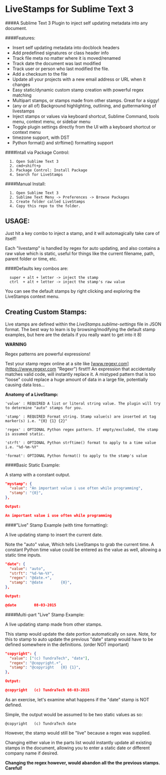 # LiveStamps for Sublime Text 3
####A Sublime Text 3 Plugin to inject self updating metadata into any document.

####Features:  

  * Insert self updating metadata into docblock headers
  * Add predefined signatures or class header info
  * Track file meta no matter where it is moved/renamed
  * Track date the document was last modified
  * Track user or person who last modified the file.
  * Add a checksum to the file
  * Update all your projects with a new email address or URL when it changes
  * Easy static/dynamic custom stamp creation with powerful regex matching
  * Multipart stamps, or stamps made from other stamps. Great for a siggy!
  * (any or all of) Background highlighting, outlining, and guttermarking of livestamps 
  * Inject stamps or values via keyboard shortcut, Sublime Command, tools menu, context menu, or sidebar menu
  * Toggle plugin settings directly from the UI with a keyboard shortcut or context menu
  * timezone support, with DST
  * Python format() and strftime() formatting support
  
####Intall via Package Control: 

```
  1. Open Sublime Text 3
  2. cmd+shift+p
  3. Package Control: Install Package
  4. Search for LiveStamps
```

####Manual Install: 
```
  1. Open Sublime Text 3
  2. Sublime Text Menu -> Preferences -> Browse Packages
  3. Create folder called LiveStamps
  4. Copy this repo to the folder.
```

## USAGE:

Just hit a key combo to inject a stamp, and it will automagically take care of itself! 

Each "livestamp" is handled by regex for auto updating, and also contains a raw value which is static, useful for things like the current filename, path, parent folder or time, etc.

####Defaults key combos are:
```
  super + alt + letter -> inject the stamp
  ctrl  + alt + letter -> inject the stamp's raw value
```
You can see the default stamps by right clicking and exploring the LiveStamps context menu.


## Creating Custom Stamps:

Live stamps are defined within the *LiveStamps.sublime-settings* file in JSON format. The best way to learn is by browsing/modifying the default stamp examples, but here are the details if you really want to get into it 8)

**WARNING**

Regex patterns are powerful expressions!
    
Test your stamp regex online at a site like [www.regexr.com](https://www.regexr.com "Regexr") first!!! An expression that accidentally matches valid code, will instantly replace it. A mistyped pattern that is too "loose" could replace a huge amount of data in a large file, potentially causing data loss...


**Anatomy of a LiveStamp:**

```
'value' : REQUIRED A list or literal string value. The plugin will try to determine "auto" stamps for you.

'stamp' : REQUIRED Format string. Stamp value(s) are inserted at tag marker(s) i.e. "{0} {1} {2}"

'regex' : OPTIONAL Python regex pattern. If empty/excluded, the stamp is assumed static.

'strft' : OPTIONAL Python strftime() format to apply to a time value i.e. "%d-%m-%Y"

'format': OPTIONAL Python format() to apply to the stamp's value
```


####Basic Static Example: 

A stamp with a constant output.

```json
"mystamp": {
  "value": "An important value i use often while programming",
  "stamp": "{0}",
},

Output: 

An important value i use often while programming
```


####"Live" Stamp Example (with time formatting): 

A live updating stamp to insert the current date.

Note the "auto" value, Which tells LiveStamps to grab the current time. A constant Python time value could be entered as the value as well, allowing a static time inputs.

```json
"date": {
  "value": "auto",
  "strft": "%d-%m-%Y",
  "regex": "@date.+",
  "stamp": "@date        {0}",
},

Output: 

@date        08-03-2015
```


####Multi-part "Live" Stamp Example: 

A live updating stamp made from other stamps.

This stamp would update the date portion automatically on save. Note, for this to stamp to auto update the previous "date" stamp would have to be defined somewhere in the definitions. (order NOT important)

```json
"copyright": {
  "value": ["(c) TundraTech", "date"],
  "regex": "@copyright.+",
  "stamp": "@copyright   {0} {1}",
},

Output:

@copyright   (c) TundraTech 08-03-2015
```

As an exercise, let's examine what happens if the "date" stamp is NOT defined.

Simple, the output would be assumed to be two static values as so:

```
@copyright   (c) TundraTech date
```

However, the stamp would still be "live" because a regex was supplied. 

Changing either value in the parts list would instantly update all existing stamps in the document, allowing you to enter a static date or different company name if desired. 

**Changing the regex however, would abandon all the the previous stamps. Careful!**



